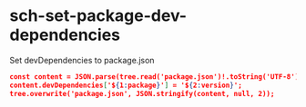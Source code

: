 # sch-set-package-dev-dependencies

Set devDependencies to package.json

```json
const content = JSON.parse(tree.read('package.json')!.toString('UTF-8'));
content.devDependencies['${1:package}'] = '${2:version}';
tree.overwrite('package.json', JSON.stringify(content, null, 2));
```
